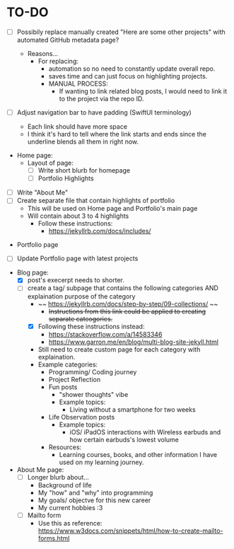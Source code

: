 # TO-DO
- [ ] Possibily replace manually created "Here are some other projects" with automated GitHub metadata page?
    - Reasons...
        - For replacing:
            - automation so no need to constantly update overall repo.
            - saves time and can just focus on highlighting projects.
            - MANUAL PROCESS:
                - If wanting to link related blog posts, I would need to link it to the project via the repo ID.

- [ ] Adjust navigation bar to have padding (SwiftUI terminology)
    - Each link should have more space
    - I think it's hard to tell where the link starts and ends since the underline blends all them in right now.

- Home page: 
    - Layout of page:
        - [ ] Write short blurb for homepage
        - [ ] Portfolio Highlights
- [ ] Write "About Me"
- [ ] Create separate file that contain highlights of portfolio
    - This will be used on Home page and Portfolio's main page
    - Will contain about 3 to 4 highlights
        - Follow these instructions:
            - https://jekyllrb.com/docs/includes/
- Portfolio page
- [ ] Update Portfolio page with latest projects
- Blog page:
    - [x] post's execerpt needs to shorter.
    - [ ] create a tag/ subpage that contains the following categories AND explaination purpose of the category
        - ~~ https://jekyllrb.com/docs/step-by-step/09-collections/ ~~
            - ~~Instructions from this link could be applied to creating separate cateogories.~~
        - [x] Following these instructions instead:
            - https://stackoverflow.com/a/14583346
            - https://www.garron.me/en/blog/multi-blog-site-jekyll.html
        - Still need to create custom page for each category with explaination.
        - Example categories:
            - Programming/ Coding journey
            - Project Reflection
            - Fun posts
                - "shower thoughts" vibe
                - Example topics:
                    - Living without a smartphone for two weeks
            - Life Observation posts
                - Example topics:
                    - iOS/ iPadOS interactions with Wireless earbuds and how certain earbuds's lowest volume 
            - Resources:
                - Learning courses, books, and other information I have used on my learning journey.

- About Me page:
    - [ ] Longer blurb about...
        - Background of life
        - My "how" and "why" into programming
        - My goals/ objectve for this new career
        - My current hobbies :3 
    - [ ] Mailto form
        - Use this as reference: https://www.w3docs.com/snippets/html/how-to-create-mailto-forms.html
